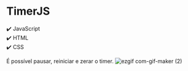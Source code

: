 # TimerJS

✔️ JavaScript<br>✔️ HTML<br> ✔️ CSS

É possível pausar, reiniciar e zerar o timer.
![ezgif com-gif-maker (2)](https://user-images.githubusercontent.com/77166769/117856415-f6602500-b261-11eb-9642-a4b5ae5e0bc4.gif)
